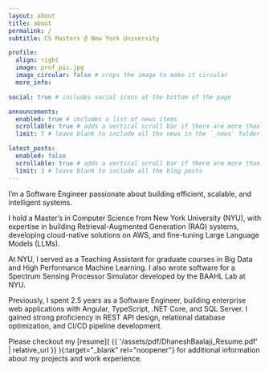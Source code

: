```yaml
---
layout: about
title: about
permalink: /
subtitle: CS Masters @ New York University

profile:
  align: right
  image: prof_pic.jpg
  image_circular: false # crops the image to make it circular
  more_info: 

social: true # includes social icons at the bottom of the page

announcements:
  enabled: true # includes a list of news items
  scrollable: true # adds a vertical scroll bar if there are more than 3 news items
  limit: 7 # leave blank to include all the news in the `_news` folder

latest_posts:
  enabled: false
  scrollable: true # adds a vertical scroll bar if there are more than 3 new posts items
  limit: 3 # leave blank to include all the blog posts
---
```


I’m a Software Engineer passionate about building efficient, scalable, and intelligent systems.

I hold a Master’s in Computer Science from New York University (NYU), with expertise in building Retrieval-Augmented Generation (RAG) systems, developing cloud-native solutions on AWS, and fine-tuning Large Language Models (LLMs).

At NYU, I served as a Teaching Assistant for graduate courses in Big Data and High Performance Machine Learning. I also wrote software for a Spectrum Sensing Processor Simulator developed by the BAAHL Lab at NYU.

Previously, I spent 2.5 years as a Software Engineer, building enterprise web applications with Angular, TypeScript, .NET Core, and SQL Server. I gained strong proficiency in REST API design, relational database optimization, and CI/CD pipeline development.

Please checkout my [resume]( {{ '/assets/pdf/DhaneshBaalaji_Resume.pdf' | relative_url }} ){:target="_blank" rel="noopener"} for additional information about my projects and work experience.